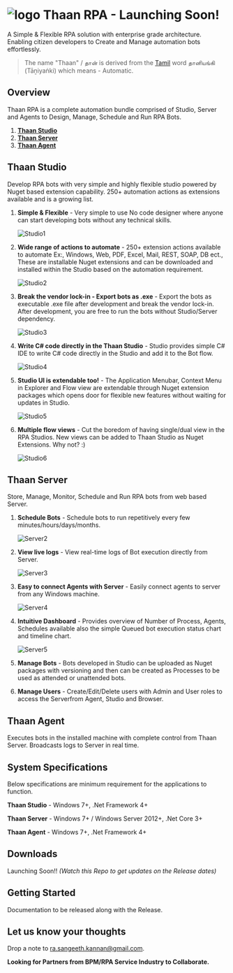 ﻿# ![logo](images/thaan.png)	**Thaan RPA** - Launching Soon!
A Simple &amp; Flexible RPA solution with enterprise grade architecture. Enabling citizen developers to Create and Manage automation bots effortlessly.

> The name "Thaan" / தான் is derived from the [Tamil](https://en.wikipedia.org/wiki/Tamil_language) word தானியங்கி (Tāṉiyaṅki) which means -
Automatic.

## Overview
Thaan RPA is a complete automation bundle comprised of Studio, Server and Agents to Design, Manage, Schedule and Run RPA Bots.

1. [**Thaan Studio**](https://github.com/rsangeethk/Thaan.RPA#Thaan-Studio) 
2. [**Thaan Server**](https://github.com/rsangeethk/Thaan.RPA#Thaan-Server)
3. [**Thaan Agent**](https://github.com/rsangeethk/Thaan.RPA#Thaan-Agent)


## Thaan Studio
Develop RPA bots with very simple and highly flexible studio powered by Nuget based extension capability. 250+ automation actions as extensions available and is a growing list.

1. **Simple & Flexible** - Very simple to use No code designer where anyone can start developing bots without any technical skills.

	![Studio1](images/Studio-1.gif)

2. **Wide range of actions to automate** - 250+ extension actions available to automate Ex:, Windows, Web, PDF, Excel, Mail, REST, SOAP, DB ect., These are installable Nuget extensions and can be downloaded and installed within the Studio based on the automation requirement.

	![Studio2](images/Studio-2.gif)

3. **Break the vendor lock-in - Export bots as .exe** - Export the bots as executable .exe file after development and break the vendor lock-in. After development, you are free to run the bots without Studio/Server dependency.

	![Studio3](images/Studio-3.gif)

4. **Write C# code directly in the Thaan Studio** - Studio provides simple C# IDE to write C# code directly in the Studio and add it to the Bot flow.

	![Studio4](images/Studio-4.gif)

5. **Studio UI is extendable too!** - The Application Menubar, Context Menu in Explorer and Flow view are extendable through Nuget extension packages which opens door for flexible new features without waiting for updates in Studio.

	![Studio5](images/Studio-5.gif)

6. **Multiple flow views** - Cut the boredom of having single/dual view in the RPA Studios. New views can be added to Thaan Studio as Nuget Extensions. Why not? :)

	![Studio6](images/Studio-6.gif)


## Thaan Server
Store, Manage, Monitor, Schedule and Run RPA bots from web based Server.


1. **Schedule Bots** - Schedule bots to run repetitively every few minutes/hours/days/months.

	![Server2](images/Server-2.gif)

2. **View live logs** - View real-time logs of Bot execution directly from Server.

	![Server3](images/Server-3.gif)
 
3. **Easy to connect Agents with Server** - Easily connect agents to server from any Windows machine.

	![Server4](images/Server-4.gif)
 
4. **Intuitive Dashboard** - Provides overview of Number of Process, Agents, Schedules available also the simple Queued bot execution status chart and timeline chart.

	![Server5](images/Server%201.PNG)

5. **Manage Bots** - Bots developed in Studio can be uploaded as Nuget packages with versioning and then can be created as Processes to be used as attended or unattended bots.
 
6. **Manage Users** - Create/Edit/Delete users with Admin and User roles to access the Serverfrom Agent, Studio and Browser.


## Thaan Agent
Executes bots in the installed machine with complete control from Thaan Server. Broadcasts logs to Server in real time.


## System Specifications
Below specifications are minimum requirement for the applications to function.

**Thaan Studio**  - Windows 7+, .Net Framework 4+

**Thaan Server**  - Windows 7+ / Windows Server 2012+, .Net Core 3+

**Thaan Agent**   - Windows 7+, .Net Framework 4+


## Downloads
Launching Soon!! _(Watch this Repo to get updates on the Release dates)_


## Getting Started
Documentation to be released along with the Release.


## Let us know your thoughts
Drop a note to [ra.sangeeth.kannan@gmail.com](mailto:ra.sangeeth.kannan@gmail.com?subject=[Business%20proposal%20/%20Service%20Request]).

**Looking for Partners from BPM/RPA Service Industry to Collaborate.**
